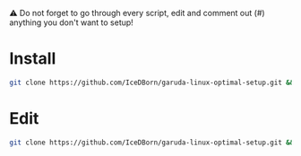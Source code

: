 :warning: Do not forget to go through every script, edit and comment out (#) anything you don't want to setup!

# Install

```bash 
git clone https://github.com/IceDBorn/garuda-linux-optimal-setup.git && cd garuda-linux-optimal-setup && ./install.sh
```

# Edit

```bash
git clone https://github.com/IceDBorn/garuda-linux-optimal-setup.git && cd garuda-linux-optimal-setup && dolphin .
```
